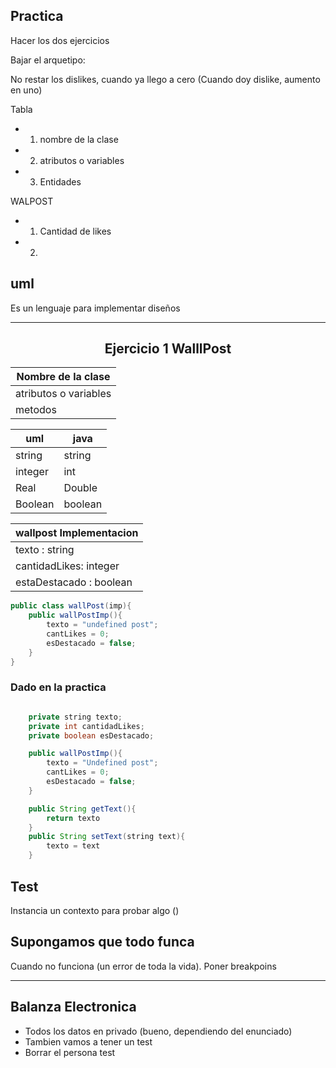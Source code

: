 ##  Practica 

Hacer los dos ejercicios

Bajar el arquetipo:

No restar los dislikes, cuando ya llego a cero (Cuando doy dislike, aumento en uno)

Tabla

- 1) nombre de la clase
- 2) atributos o variables
- 3) Entidades

WALPOST

- 1) Cantidad de likes
- 2) 

uml
---

Es un lenguaje para implementar diseños


---

<div  align="center">

## Ejercicio 1 WalllPost

| Nombre de la clase |
| ------------- | 
| atributos o variables |
| metodos |


| uml | java |
| ------------- | ------------- |
| string  | string  |
| integer  | int  |
|Real| Double|
|Boolean | boolean |

| wallpost  Implementacion|
| ------------- | 
| texto : string |
| cantidadLikes: integer |
|estaDestacado : boolean|

</div>

```Java
public class wallPost(imp){
    public wallPostImp(){
        texto = "undefined post";
        cantLikes = 0;
        esDestacado = false;
    }
}
```

### Dado en la practica

```Java

    private string texto;
    private int cantidadLikes;
    private boolean esDestacado;

    public wallPostImp(){
        texto = "Undefined post";
        cantLikes = 0;
        esDestacado = false;
    }

    public String getText(){
        return texto
    }
    public String setText(string text){
        texto = text
    }
```

## Test

Instancia un contexto para probar algo ()

## Supongamos que todo funca

Cuando no funciona (un error de toda la vida). Poner breakpoins

---

## Balanza Electronica

- Todos los datos en privado (bueno, dependiendo del enunciado)
- Tambien vamos a tener un test
- Borrar el persona test